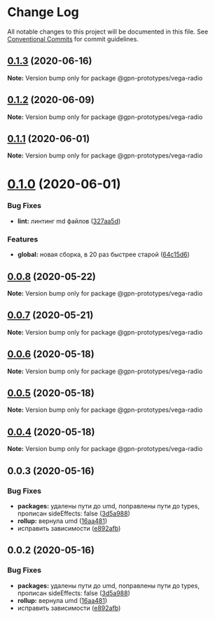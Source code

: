 # Change Log

All notable changes to this project will be documented in this file.
See [Conventional Commits](https://conventionalcommits.org) for commit guidelines.

## [0.1.3](https://github.com/gpn-prototypes/vega-ui/compare/@gpn-prototypes/vega-radio@0.1.2...@gpn-prototypes/vega-radio@0.1.3) (2020-06-16)

**Note:** Version bump only for package @gpn-prototypes/vega-radio





## [0.1.2](https://github.com/gpn-prototypes/vega-ui/compare/@gpn-prototypes/vega-radio@0.1.1...@gpn-prototypes/vega-radio@0.1.2) (2020-06-09)

**Note:** Version bump only for package @gpn-prototypes/vega-radio





## [0.1.1](https://github.com/gpn-prototypes/vega-ui/compare/@gpn-prototypes/vega-radio@0.1.0...@gpn-prototypes/vega-radio@0.1.1) (2020-06-01)

**Note:** Version bump only for package @gpn-prototypes/vega-radio

# [0.1.0](https://github.com/gpn-prototypes/vega-ui/compare/@gpn-prototypes/vega-radio@0.0.8...@gpn-prototypes/vega-radio@0.1.0) (2020-06-01)

### Bug Fixes

- **lint:** линтинг md файлов ([327aa5d](https://github.com/gpn-prototypes/vega-ui/commit/327aa5d3aa706f0e164a572ae1360d504e89979d))

### Features

- **global:** новая сборка, в 20 раз быстрее старой ([64c15d6](https://github.com/gpn-prototypes/vega-ui/commit/64c15d6c8e5934386d2820e120b64bb7ed2391f3))

## [0.0.8](https://github.com/gpn-prototypes/vega-ui/compare/@gpn-prototypes/vega-radio@0.0.7...@gpn-prototypes/vega-radio@0.0.8) (2020-05-22)

**Note:** Version bump only for package @gpn-prototypes/vega-radio

## [0.0.7](https://github.com/gpn-prototypes/vega-ui/compare/@gpn-prototypes/vega-radio@0.0.6...@gpn-prototypes/vega-radio@0.0.7) (2020-05-21)

**Note:** Version bump only for package @gpn-prototypes/vega-radio

## [0.0.6](https://github.com/gpn-prototypes/vega-ui/compare/@gpn-prototypes/vega-radio@0.0.5...@gpn-prototypes/vega-radio@0.0.6) (2020-05-18)

**Note:** Version bump only for package @gpn-prototypes/vega-radio

## [0.0.5](https://github.com/gpn-prototypes/vega-ui/compare/@gpn-prototypes/vega-radio@0.0.3...@gpn-prototypes/vega-radio@0.0.5) (2020-05-18)

**Note:** Version bump only for package @gpn-prototypes/vega-radio

## [0.0.4](https://github.com/gpn-prototypes/vega-ui/compare/@gpn-prototypes/vega-radio@0.0.3...@gpn-prototypes/vega-radio@0.0.4) (2020-05-18)

**Note:** Version bump only for package @gpn-prototypes/vega-radio

## 0.0.3 (2020-05-16)

### Bug Fixes

- **packages:** удалены пути до umd, поправлены пути до types, прописан sideEffects: false ([3d5a988](https://github.com/gpn-prototypes/vega-ui/commit/3d5a98871aece5d6c79be112e2e60ecd0529694e))
- **rollup:** вернула umd ([16aa481](https://github.com/gpn-prototypes/vega-ui/commit/16aa48132ca6c3934b3b12aa079f8645a0efc89b))
- исправить зависимости ([e892afb](https://github.com/gpn-prototypes/vega-ui/commit/e892afb5368b7ed2c6bdd4c77e08917e033f75ed))

## 0.0.2 (2020-05-16)

### Bug Fixes

- **packages:** удалены пути до umd, поправлены пути до types, прописан sideEffects: false ([3d5a988](https://github.com/gpn-prototypes/vega-ui/commit/3d5a98871aece5d6c79be112e2e60ecd0529694e))
- **rollup:** вернула umd ([16aa481](https://github.com/gpn-prototypes/vega-ui/commit/16aa48132ca6c3934b3b12aa079f8645a0efc89b))
- исправить зависимости ([e892afb](https://github.com/gpn-prototypes/vega-ui/commit/e892afb5368b7ed2c6bdd4c77e08917e033f75ed))
